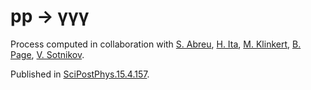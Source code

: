 # pp → γγγ

Process computed in collaboration with [S. Abreu](https://inspirehep.net/authors/1287226), [H. Ita](https://inspirehep.net/authors/1019218), [M. Klinkert](https://inspirehep.net/authors/1944967), [B. Page](https://inspirehep.net/authors/1272484), [V. Sotnikov](https://inspirehep.net/authors/1470871).

Published in [SciPostPhys.15.4.157](https://scipost.org/10.21468/SciPostPhys.15.4.157).